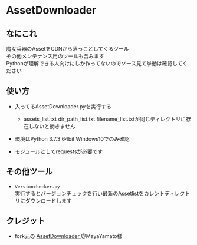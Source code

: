 # AssetDownloader

## なにこれ

魔女兵器のAssetをCDNから落っことしてくるツール  
その他メンテナンス用のツールも含みます  
Pythonが理解できる人向けにしか作ってないのでソース見て挙動は確認してください

## 使い方

* 入ってるAssetDownloader.pyを実行する
  * assets_list.txt dir_path_list.txt filename_list.txtが同じディレクトリに存在しないと動きません

* 環境はPython 3.7.3 64bit Windows10でのみ確認

* モジュールとしてrequestsが必要です

## その他ツール

* `Versionchecker.py`  
実行するとバージョンチェックを行い最新のAssetlistをカレントディレクトリにダウンロードします

## クレジット

* fork元の [AssetDownloader
](https://github.com/MayaYamato/AssetDownloader) @MayaYamato様